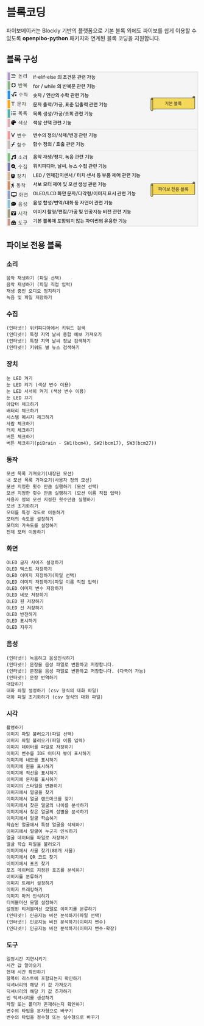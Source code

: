 # 블록코딩

파이보메이커는 Blockly 기반의 플랫폼으로 기본 블록 외에도 파이보를 쉽게 이용할 수 있도록
**openpibo-python** 패키지와 연계된 블록 코딩을 지원합니다.

## 블록 구성
![](images/blocks.png)

## 파이보 전용 블록

### 소리
```
음악 재생하기 (파일 선택)
음악 재생하기 (파일 직접 입력)
재생 중인 오디오 정지하기
녹음 및 파일 저장하기
```

### 수집
```
(인터넷!) 위키피디아에서 키워드 검색
(인터넷!) 특정 지역 날씨 종합 예보 가져오기
(인터넷!) 특정 지역 날씨 정보 검색하기
(인터넷!) 키워드 별 뉴스 검색하기
```

### 장치
```
눈 LED 켜기
눈 LED 켜기 (색상 변수 이용)
눈 LED 서서히 켜기 (색상 변수 이용)
눈 LED 끄기
아답터 체크하기
배터리 체크하기
시스템 메시지 체크하기
사람 체크하기
터치 체크하기
버튼 체크하기
버튼 체크하기(piBrain - SW1(bcm4), SW2(bcm17), SW3(bcm27))
```

### 동작
```
모션 목록 가져오기(내장된 모션)
내 모션 목록 가져오기(사용자 정의 모션)
모션 지정한 횟수 만큼 실행하기 (모션 선택)
모션 지정한 횟수 만큼 실행하기 (모션 이름 직접 입력)
사용자 정의 모션 지정한 횟수만큼 실행하기
모션 초기화하기
모터를 특정 각도로 이동하기
모터의 속도를 설정하기
모터의 가속도를 설정하기
전체 모터 이동하기
```

### 화면
```
OLED 글자 사이즈 설정하기
OLED 텍스트 저장하기
OLED 이미지 저장하기(파일 선택)
OLED 이미지 저장하기(파일 이름 직접 입력)
OLED 이미지 변수 저장하기
OLED 네모 저장하기
OLED 원 저장하기
OLED 선 저장하기
OLED 반전하기
OLED 표시하기
OLED 지우기
```

### 음성
```
(인터넷!) 녹음하고 음성인식하기
(인터넷!) 문장을 음성 파일로 변환하고 저장합니다.
(인터넷!) 문장을 음성 파일로 변환하고 저장합니다. (다국어 가능)
(인터넷!) 문장 번역하기
대답하기
대화 파일 설정하기 (csv 형식의 대화 파일)
대화 파일 초기화하기 (csv 형식의 대화 파일)
```

### 시각
```
촬영하기
이미지 파일 불러오기(파일 선택)
이미지 파일 불러오기(파일 이름 입력)
이미지 데이터를 파일로 저장하기
이미지 변수를 IDE 이미지 뷰어 표시하기
이미지에 네모를 표시하기
이미지에 원을 표시하기
이미지에 직선을 표시하기
이미지에 문자를 표시하기
이미지의 스타일을 변환하기
이미지에서 얼굴을 찾기
이미지에서 얼굴 랜드마크를 찾기
이미지에서 찾은 얼굴의 나이를 분석하기
이미지에서 찾은 얼굴의 성별을 분석하기
이미지에서 얼굴 학습하기
학습된 얼굴에서 특정 얼굴을 삭제하기
이미지에서 얼굴이 누군지 인식하기
얼굴 데이터를 파일로 저장하기
얼굴 학습 파일을 불러오기
이미지에서 사물 찾기(80개 사물)
이미지에서 QR 코드 찾기
이미지에서 포즈 찾기
포즈 데이터로 지정된 포즈를 분석하기
이미지를 분류하기
이미지 트래커 설정하기
이미지 트래킹하기
이미지 마커 인식하기
티처블머신 모델 설정하기
설정된 티처블머신 모델로 이미지를 분류하기
(인터넷!) 인공지능 비전 분석하기(파일 선택)
(인터넷!) 인공지능 비전 분석하기(이미지 변수)
(인터넷!) 인공지능 비전 분석하기(이미지 변수-확장)
```

### 도구
```
일정시간 지연시키기
시간 값 알아오기
현재 시간 확인하기
항목이 리스트에 포함되는지 확인하기
딕셔너리의 해당 키 값 가져오기
딕셔너리의 해당 키 값 추가하기
빈 딕셔너리를 생성하기
파일 또는 폴더가 존재하는지 확인하기
변수의 타입을 문자형으로 바꾸기
변수의 타입을 정수형 또는 실수형으로 바꾸기
```